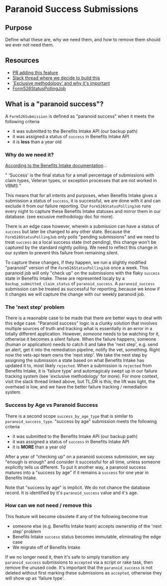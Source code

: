 # Paranoid Success Submissions

## Purpose
Define what these are, why we need them, and how to remove them should we ever not need them.

## Resources
- [PR adding this feature](https://github.com/department-of-veterans-affairs/vets-api/pull/17621)
- [Slack thread where we decide to build this](https://dsva.slack.com/archives/C053U7BUT27/p1721337336243199)
- ['Exclusive methodology' and why it's important](https://github.com/department-of-veterans-affairs/va.gov-team/blob/master/products/disability/526ez/engineering_research/untouched_submission_audit/526_state_repair_tdd.md#note-on-exclusive-methodology)
- [Form526StatusPollingJob](https://github.com/department-of-veterans-affairs/vets-api/blob/master/app/sidekiq/form526_status_polling_job.rb)

## What is a "paranoid success"?

A `Form526Submission` is defined as "paranoid success" when it meets the following criteria
- it was submitted to the Benefits Intake API (our backup path)
- it was assigned a status of `success` in Benefits Intake API
- it is **less** than a year old

### Why do we need it?

[According to the Benefits Intake documentation](https://developer.va.gov/explore/api/benefits-intake/docs?version=current)...

"
'Success' is the final status for a small percentage of submissions with claim types, Veteran types, or exception processes that are not worked in VBMS
"

This means that for all intents and purposes, when Benefits Intake gives a submission a status of `success`, it is successful, we are done with it and can exclude it from our failure reporting.
Our `Form526StatusPollingJob` runs every night to capture these Benefits Intake statuses and mirror them in our database. (see excusive methodology doc for more). 

There is an edge case however, wherein a submission can have a status of `success` but later be changed to any other state. Because the `Form526StatusPollingJob` only polls "pending submissions" and we need to treat `success` as a local success state (not pending), this change won't be captured by the standard nightly polling. We need to reflect this change in our system to prevent this failure from remaining silent. 

To capture these changes, if they happen, we run a slightly modified "paranoid" version of the `Form526StatusPollingJob` once a week. This paranoid job will only "check up" on the submissions with the flaky `success` state in Benefits Intake.  These are represented localy by a `backup_submitted_claim_status` of `paranoid_success`.  A `paranoid_success` submission can be treated as successful for reporting, because we know if it changes we will capture the change with our weekly paranoid job.

### The 'next step' problem

There is a reaonable case to be made that there are better ways to deal with this edge case. "Paranoid success" logic is a clunky solution that involves multiple sources of truth and tracking what is essentially in an error in a totally different application. However, *someone* needs to be watching for it, otherwise it becomes a silent failure. When the failure happens, someone (human or application) needs to catch it and take the 'next step', e.g. send an alert, get it into the remediation pipeline, notify the vet, something. Right now the vets-api team owns the 'next step'. We take the next step by assigning the submission a state based on what Benefits Intake has updated it to, most likely `rejected`. When a submission is `rejected` from Benefits Intake, it is 'failure type' and automagicaly swept up in our failure tracking system (see 'exclusive methodology' for more). For more context, visit the slack thread linked above, but TL;DR is this; the lift was light, the overhead is low, and we have the better failure tracking / remediation system.

### Success by Age vs Paranoid Success

There is a second scope `success_by_age_type` that is similar to `paranoid_success_type`. "success by age" submission meets the following criteria
- it was submitted to the Benefits Intake API (our backup path)
- it was assigned a status of `success` in Benefits Intake API
- it is **MORE** than a year old

After a year of "checking up" on a paranoid success submission, we say "enough is enough" and consider it successful for all time, unless someone explicitly tells us different. To put it another way, a paranoid success matures into a "success by age" if it remains a `success` for one year in Benefits Intake.

Note that "success by age" is implicit. We do not chance the database record. It is identified by it's `paranoid_success` value and it's age.

### How can we not need / remove this

This feature will become obsolete if any of the following become true

- someone else (e.g. Benefits Intake team) accepts ownership of the 'next step' problem
- Benefits Intake `success` status becomes immutable, eliminating the edge case
- We migrate off of Benefits Intake

If we no longer need it, then it's safe to simply transition any `paranoid_success` submissions to `accepted` via a script or rake task, then remove the unused code. It's important that the `paranoid_success` is not deleted without first marking these submissions as `accepted`, otherwise they will show up as 'failure type'.
